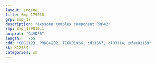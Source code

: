 ```yaml
---
layout: smgene
title: Smp_179010
grp: Smp_17
description: "exosome complex component RRP42"
smp: Smp_179010.1
uniprot: "G4VDF0"
length:   765
cdd: "COG2123, PRK04282, TIGR01966, cd11367, cl03114, pfam01138"
kk: K12589
categories: sm
---
```

